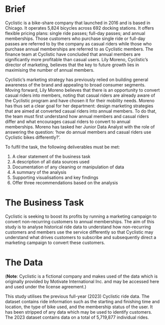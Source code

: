 # Brief

Cyclistic is a bike-share company that launched in 2016 and is based in Chicago. It operates 5,824 bicycles across 692 docking stations. It offers flexible pricing plans: single ride passes; full-day passes; and annual memberships. Those customers who purchase single ride or full-day passes are referred to by the company as casual riders while those who purchase annual memberships are referred to as Cyclistic members. The finance team at Cyclistic have concluded that annual members are significantly more profitable than casual users. Lily Moreno, Cyclistic’s director of marketing, believes that the key to future growth lies in maximising the number of annual members.

Cyclistic’s marketing strategy has previously relied on building general awareness of the brand and appealing to broad consumer segments. Moving forward, Lily Moreno believes that there is an opportunity to convert casual riders into members, noting that casual riders are already aware of the Cyclistic program and have chosen it for their mobility needs. Moreno has thus set a clear goal for her department: design marketing strategies that are aimed at converted casual riders into annual members. To do that, the team must first understand how annual members and casual riders differ and what encourages casual riders to convert to annual memberships. Moreno has tasked her Junior Data Analyst with the role of answering the question: ‘how do annual members and casual riders use Cyclistic bikes differently?’. 

To fulfil the task, the following deliverables must be met: 
1.	A clear statement of the business task
2.	A description of all data sources used
3.	Documentation of any cleaning or manipulation of data
4.	A summary of the analysis
5.	Supporting visualisations and key findings 
6.	Offer three recommendations based on the analysis
   
# The Business Task

Cyclistic is seeking to boost its profits by running a marketing campaign to convert non-recurring customers to annual memberships. The aim of this study is to analyse historical ride data to understand how non-recurring customers and members use the service differently so that Cyclistic may understand what drives customers to subscribe and subsequently direct a marketing campaign to convert these customers. 

# The Data

(**Note**: Cyclistic is a fictional company and makes used of the data which is originally provided by Motivate International Inc. and may be accessed here and used under the license agreement.) 

This study utilises the previous full-year (2023) Cyclistic ride data. The dataset contains ride information such as the starting and finishing time and location, the type of bike used, and the membership status of the user. It has been stripped of any data which may be used to identify customers. The 2023 dataset contains data on a total of 5,719,877 individual rides.
